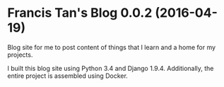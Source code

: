 # Francis Tan's Blog 0.0.2 (2016-04-19)
Blog site for me to post content of things that I learn and a home for my
projects.

I built this blog site using Python 3.4 and Django 1.9.4. Additionally, the
entire project is assembled using Docker.
